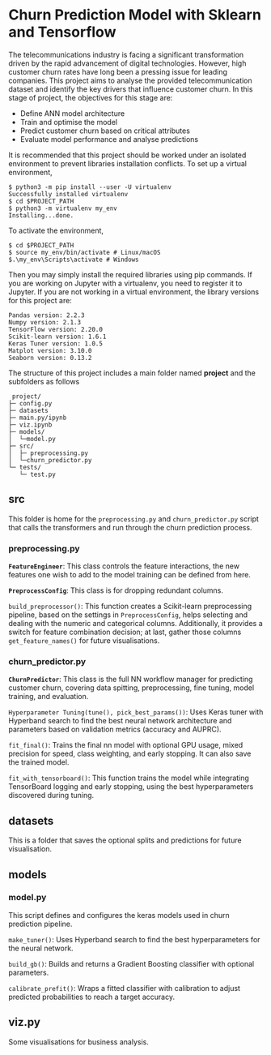 # Churn Prediction Model with Sklearn and Tensorflow

The telecommunications industry is facing a significant transformation driven by the rapid advancement of digital technologies. 
However, high customer churn rates have long been a pressing issue for leading companies. This project aims to analyse the provided telecommunication dataset and identify the key drivers that influence customer churn.
In this stage of project, the objectives for this stage are:

* Define ANN model architecture
* Train and optimise the model
* Predict customer churn based on critical attributes
* Evaluate model performance and analyse predictions

It is recommended that this project should be worked under an isolated environment to prevent libraries installation conflicts. To set up a virtual environment, 
```
$ python3 -m pip install --user -U virtualenv
Successfully installed virtualenv
$ cd $PROJECT_PATH
$ python3 -m virtualenv my_env
Installing...done.
```
To activate the environment,
```
$ cd $PROJECT_PATH
$ source my_env/bin/activate # Linux/macOS
$.\my_env\Scripts\activate # Windows
```
Then you may simply install the required libraries using pip commands. If you are working on Jupyter with a virtualenv, you need to register it to Jupyter.
If you are not working in a virtual environment, the library versions for this project are:
```
Pandas version: 2.2.3
Numpy version: 2.1.3
TensorFlow version: 2.20.0
Scikit-learn version: 1.6.1
Keras Tuner version: 1.0.5
Matplot version: 3.10.0
Seaborn version: 0.13.2
```

The structure of this project includes a main folder named **project** and the subfolders as follows
```  
 project/
├─ config.py
├─ datasets
├─ main.py/ipynb
├─ viz.ipynb
├─ models/
│  └─model.py
├─ src/
│  ├─ preprocessing.py
│  └─churn_predictor.py                   
└─ tests/
   └─ test.py    
```

## src
This folder is home for the `preprocessing.py` and `churn_predictor.py` script that calls the transformers and run through the churn prediction process.

### preprocessing.py
**`FeatureEngineer`**: This class controls the feature interactions, the new features one wish to add to the model training can be defined from here.

**`PreprocessConfig`**: This class is for dropping redundant columns.

`build_preprocessor()`: This function creates a Scikit-learn preprocessing pipeline, based on the settings in `PreprocessConfig`, helps selecting and dealing with the numeric and categorical columns. 
Additionally, it provides a switch for feature combination decision; at last, gather those columns `get_feature_names()` for future visualisations.

### churn_predictor.py
**`ChurnPredictor`**: This class is the full NN workflow manager for predicting customer churn, covering data spitting, preprocessing, fine tuning, model training, and evaluation.

`Hyperparameter Tuning(tune(), pick_best_params())`: Uses Keras tuner with Hyperband search to find the best neural network architecture and parameters based on validation metrics (accuracy and AUPRC).

`fit_final()`: Trains the final nn model with optional GPU usage, mixed precision for speed, class weighting, and early stopping. It can also save the trained model.

`fit_with_tensorboard()`: This function trains the model while integrating TensorBoard logging and early stopping, using the best hyperparameters discovered during tuning.

## datasets
This is a folder that saves the optional splits and predictions for future visualisation.

## models
### model.py
This script defines and configures the keras models used in churn prediction pipeline. 

`make_tuner()`: Uses Hyperband search to find the best hyperparameters for the neural network.

`build_gb()`: Builds and returns a Gradient Boosting classifier with optional parameters.

`calibrate_prefit()`: Wraps a fitted classifier with calibration to adjust predicted probabilities to reach a target accuracy.

## viz.py
Some visualisations for business analysis.
